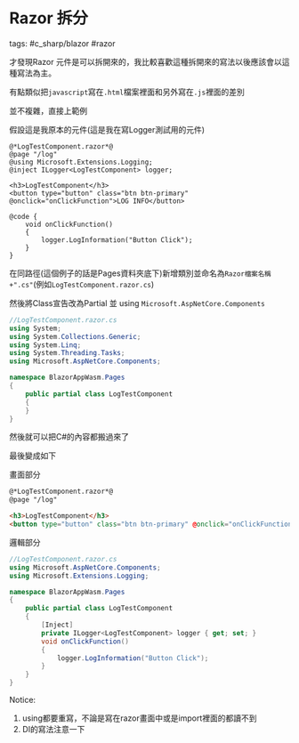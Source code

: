 # Razor 拆分

tags: #c_sharp/blazor #razor

才發現Razor 元件是可以拆開來的，我比較喜歡這種拆開來的寫法以後應該會以這種寫法為主。

有點類似把`javascript`寫在`.html`檔案裡面和另外寫在`.js`裡面的差別

並不複雜，直接上範例

假設這是我原本的元件(這是我在寫Logger測試用的元件)

```razor
@*LogTestComponent.razor*@
@page "/log"
@using Microsoft.Extensions.Logging;
@inject ILogger<LogTestComponent> logger;

<h3>LogTestComponent</h3>
<button type="button" class="btn btn-primary" @onclick="onClickFunction">LOG INFO</button>

@code {
    void onClickFunction()
    {
        logger.LogInformation("Button Click");
    }
}
```

在同路徑(這個例子的話是Pages資料夾底下)新增類別並命名為`Razor檔案名稱+".cs"`(例如`LogTestComponent.razor.cs`)

然後將Class宣告改為Partial 並 using `Microsoft.AspNetCore.Components`

```c#
//LogTestComponent.razor.cs
using System;
using System.Collections.Generic;
using System.Linq;
using System.Threading.Tasks;
using Microsoft.AspNetCore.Components;

namespace BlazorAppWasm.Pages
{
    public partial class LogTestComponent
    {
    }
}
```

然後就可以把C#的內容都搬過來了

最後變成如下

畫面部分

```html
@*LogTestComponent.razor*@
@page "/log"

<h3>LogTestComponent</h3>
<button type="button" class="btn btn-primary" @onclick="onClickFunction">LOG INFO</button>
```

邏輯部分

```C#
//LogTestComponent.razor.cs
using Microsoft.AspNetCore.Components;
using Microsoft.Extensions.Logging;

namespace BlazorAppWasm.Pages
{
    public partial class LogTestComponent
    {
        [Inject]
        private ILogger<LogTestComponent> logger { get; set; }
        void onClickFunction()
        {
            logger.LogInformation("Button Click");
        }
    }
}
```

Notice:

1. using都要重寫，不論是寫在razor畫面中或是import裡面的都讀不到
2. DI的寫法注意一下
